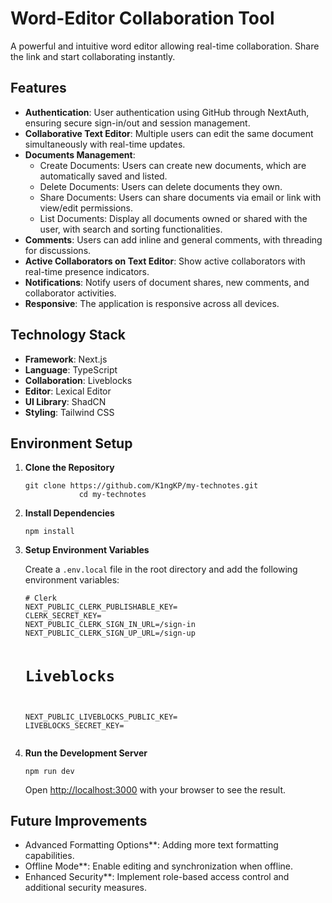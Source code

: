 <h1>Word-Editor Collaboration Tool</h1>
<p>A powerful and intuitive word editor allowing real-time collaboration. Share the link and start collaborating instantly.</p>

<h2>Features</h2>
<ul>
    <li><strong>Authentication</strong>: User authentication using GitHub through NextAuth, ensuring secure sign-in/out and session management.</li>
    <li><strong>Collaborative Text Editor</strong>: Multiple users can edit the same document simultaneously with real-time updates.</li>
    <li><strong>Documents Management</strong>:
        <ul>
            <li>Create Documents: Users can create new documents, which are automatically saved and listed.</li>
            <li>Delete Documents: Users can delete documents they own.</li>
            <li>Share Documents: Users can share documents via email or link with view/edit permissions.</li>
            <li>List Documents: Display all documents owned or shared with the user, with search and sorting functionalities.</li>
        </ul>
    </li>
    <li><strong>Comments</strong>: Users can add inline and general comments, with threading for discussions.</li>
    <li><strong>Active Collaborators on Text Editor</strong>: Show active collaborators with real-time presence indicators.</li>
    <li><strong>Notifications</strong>: Notify users of document shares, new comments, and collaborator activities.</li>
    <li><strong>Responsive</strong>: The application is responsive across all devices.</li>
</ul>

<h2>Technology Stack</h2>
<ul>
    <li><strong>Framework</strong>: Next.js</li>
    <li><strong>Language</strong>: TypeScript</li>
    <li><strong>Collaboration</strong>: Liveblocks</li>
    <li><strong>Editor</strong>: Lexical Editor</li>
    <li><strong>UI Library</strong>: ShadCN</li>
    <li><strong>Styling</strong>: Tailwind CSS</li>
</ul>

<h2>Environment Setup</h2>
<ol>
    <li>
        <strong>Clone the Repository</strong>
        <pre><code>git clone https://github.com/K1ngKP/my-technotes.git
            cd my-technotes</code></pre>
    </li>
    <li>
        <strong>Install Dependencies</strong>
        <pre><code>npm install</code></pre>
    </li>
    <li>
        <strong>Setup Environment Variables</strong>
        <p>Create a <code>.env.local</code> file in the root directory and add the following environment variables:</p>
        <pre><code># Clerk
NEXT_PUBLIC_CLERK_PUBLISHABLE_KEY=
CLERK_SECRET_KEY=
NEXT_PUBLIC_CLERK_SIGN_IN_URL=/sign-in
NEXT_PUBLIC_CLERK_SIGN_UP_URL=/sign-up

# Liveblocks
NEXT_PUBLIC_LIVEBLOCKS_PUBLIC_KEY=
LIVEBLOCKS_SECRET_KEY=</code></pre>
    </li>
    <li>
        <strong>Run the Development Server</strong>
        <pre><code>npm run dev</code></pre>
        <p>Open <a href="http://localhost:3000">http://localhost:3000</a> with your browser to see the result.</p>
    </li>
</ol>

<h2>Future Improvements</h2>
<ul>
    <li>Advanced Formatting Options**: Adding more text formatting capabilities.</li>
<li>Offline Mode**: Enable editing and synchronization when offline.</li>
<li>Enhanced Security**: Implement role-based access control and additional security measures.</li></ul>
